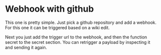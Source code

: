 # Webhook with github

This one is pretty simple. Just pick a github repository and add a webhook. For this one it can be triggered based on a wiki edit.

Next you just add the trigger url to the webhook, and then the function secret to the secret section. You can retrigger a payload by inspecting it and sending it again.